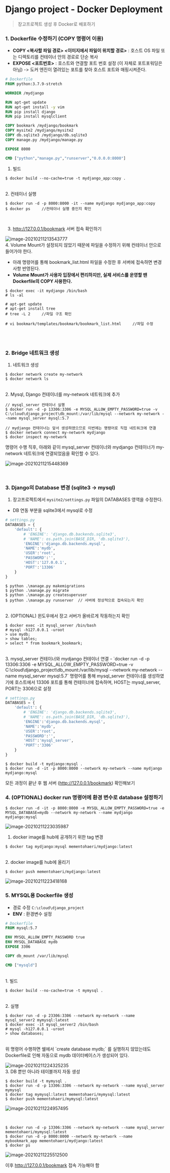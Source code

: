 # Django project - Docker Deployment

> 장고프로젝트 생성 후 Docker로 배포하기

### 1. Dockerfile 수정하기 (COPY 명령어 이용)
- **COPY <복사할 파일 경로> <이미지에서 파일이 위치할 경로>** : 호스트 OS 파일 또는 디렉토리를 컨테이너 안의 경로로 단순 복사
- **EXPOSE <포트번호>** : 호스트와 연결할 포트 번호 설정 (이 자체로 포트포워딩은 아님) -> 도커 엔진이 열려있는 포트를 찾아 호스트 포트와 매핑시켜준다.

```dockerfile
# Dockerfile
FROM python:3.7.9-stretch

WORKDIR /mydjango

RUN apt-get update
RUN apt-get install -y vim
RUN pip install django
RUN pip install mysqlclient

COPY bookmark /mydjango/bookmark
COPY mysite2 /mydjango/mysite2
COPY db.sqlite3 /mydjango/db.sqlite3 
COPY manage.py /mydjango/manage.py

EXPOSE 8000

CMD ["python","manage.py","runserver","0.0.0.0:8000"]
```

1. 빌드

```
$ docker build --no-cache=true -t mydjango_app:copy .
```
<br/>
2. 컨테이너 실행

```
$ docker run -d -p 8000:8000 -it --name mydjango mydjango_app:copy
$ docker ps		//컨테이너 실행 중인지 확인
```
<br/>

3. http://127.0.0.1/bookmark 서버 접속 확인하기

![image-20210211213543777](django_project_deploy.assets/image-20210211213543777.png)
<br/>
4. Volume Mount가 설정되지 않았기 때문에 파일을 수정하기 위해 컨테이너 안으로 들어가야 한다.
- 아래 명령어를 통해 bookmark_list.html 파일을 수정한 후 서버에 접속하면 변경 사항 반영된다.
- **Volume Mount가 사용자 입장에서 편리하지만, 실제 서비스를 운영할 땐 Dockerfile의 COPY 사용한다.**

```
$ docker exec -it mydjango /bin/bash
# ls -al

# apt-get update
# apt-get install tree
# tree -L 2 	//파일 구조 확인 

# vi bookmark/templates/bookmark/bookmark_list.html		//파일 수정
```
<br/>

<br/>

### 2. Bridge 네트워크 생성

1. 네트워크 생성

```
$ docker network create my-network
$ docker network ls
```
<br/>
2. Mysql, Django 컨테이너를 my-network 네트워크에 추가

```
// mysql_server 컨테이너 실행 
$ docker run -d -p 13306:3306 -e MYSQL_ALLOW_EMPTY_PASSWORD=true -v C:\cloud\django_project\db_mount:/var/lib/mysql --network my-network --name mysql_server mysql:5.7

// mydjango 컨테이너는 앞서 생성하였으므로 이번에는 명령어로 직접 네트워크에 연결
$ docker network connect my-network mydjango
$ docker inspect my-network
```

명령어 수행 직후, 아래와 같이 mysql_server 컨테이너와 mydjango 컨테이너가 my-network 네트워크에 연결되었음을 확인할 수 있다.

![image-20210211215448369](django_project_deploy.assets/image-20210211215448369.png)
<br/>

<br/>

### 3. Django의 Database 변경 (sqlite3 -> mysql)

1. 장고프로젝트에서 `mysite2/settings.py` 파일의 DATABASES 영역을 수정한다.
- DB 연동 부분을 sqlite3에서 mysql로 수정

```python
# settings.py
DATABASES = {
    'default': {
        # 'ENGINE': 'django.db.backends.sqlite3',
        # 'NAME': os.path.join(BASE_DIR, 'db.sqlite3'),
        'ENGINE':'django.db.backends.mysql',
        'NAME':'mydb',
        'USER':'root',
        'PASSWORD':'',
        'HOST':'127.0.0.1',
        'PORT':'13306'
    }
}
```

```
$ python .\manage.py makemigrations
$ python .\manage.py migrate
$ python .\manage.py createsuperuser
$ python .\manage.py runserver	// 서버에 정상적으로 접속되는지 확인
```
<br/>
2. (OPTIONAL) 윈도우에서 장고 서버가 올바르게 작동하는지 확인

```
$ docker exec -it mysql_server /bin/bash
# mysql -h127.0.0.1 -uroot
> use mydb;
> show tables;
> select * from bookmark_bookmark;
```
<br/>
3. mysql_server 컨테이너와 mydjango 컨테이너 연결
- `docker run -d -p 13306:3306 -e MYSQL_ALLOW_EMPTY_PASSWORD=true -v C:\cloud\django_project\db_mount:/var/lib/mysql --network my-network --name mysql_server mysql:5.7`  명령어를 통해 mysql_server 컨테이너를 생성하였기에 호스트에서 13306 포트를 통해 컨테이너에 접속하며, HOST는 mysql_server, PORT는 3306으로 설정

```python
# settings.py
DATABASES = {
    'default': {
        # 'ENGINE': 'django.db.backends.sqlite3',
        # 'NAME': os.path.join(BASE_DIR, 'db.sqlite3'),
        'ENGINE':'django.db.backends.mysql',
        'NAME':'mydb',
        'USER':'root',
        'PASSWORD':'',
        'HOST':'mysql_server',
        'PORT':'3306'
    }
}
```

```
$ docker build -t mydjango:mysql . 
$ docker run -d -it -p 8000:8000 --network my-network --name mydjango mydjango:mysql 
```

모든 과정이 끝난 후 웹 서버 (http://127.0.0.1/bookmark) 확인해보기
<br/>

### 4. (OPTIONAL) docker run 명령어에 환경 변수로 database 설정하기

```
$ docker run -d -it -p 8000:8000 -e MYSQL_ALLOW_EMPTY_PASSWORD=true -e MYSQL_DATABASE=mydb --network my-network --name mydjango mydjango:mysql  
```

![image-20210211223035987](django_project_deploy.assets/image-20210211223035987.png)
<br/>

1. docker image를 hub에 공개하기 위한 tag 변경

```
$ docker tag mydjango:mysql mementohaeri/mydjango:latest
```
<br/>
2. docker image를 hub에 올리기

```
$ docker push mementohaeri/mydjango:latest
```

![image-20210211223418168](django_project_deploy.assets/image-20210211223418168.png)
<br/>

### 5. MYSQL용 Dockerfile 생성

- 경로 수정 `C:\cloud\django_project`
- **ENV** : 환경변수 설정

```dockerfile
# Dockerfile
FROM mysql:5.7

ENV MYSQL_ALLOW_EMPTY_PASSWORD true
ENV MYSQL_DATABASE mydb
EXPOSE 3306

COPY db_mount /var/lib/mysql 

CMD ["mysqld"]
```
<br/>
1. 빌드

```
$ docker build --no-cache=true -t mymysql . 
```
<br/>
2. 실행

```
$ docker run -d -p 23306:3306 --network my-network --name mysql_server2 mymysql:latest
$ docker exec -it mysql_server2 /bin/bash
# mysql -h127.0.0.1 -uroot
> show databases;
```
<br/>
위 명령어 수행하면 쉘에서 `create database mydb;` 를 실행하지 않았는데도 Dockerfile로 인해 자동으로 mydb 데이터베이스가 생성되어 있다.

![image-20210211224325235](django_project_deploy.assets/image-20210211224325235.png)
<br/>
3. DB 뿐만 아니라 테이블까지 자동 생성

```
$ docker build -t mymysql .
$ docker run -d -p 13306:3306 --network my-network --name mysql_server mymysql
$ docker tag mymysql:latest mementohaeri/mymysql:latest 
$ docker push mementohaeri/mymysql:latest
```

![image-20210211224957495](django_project_deploy.assets/image-20210211224957495.png)

<br/>

```
$ docker run -d -p 13306:3306 --network my-network --name mysql_server mementohaeri/mymysql:latest
$ docker run -d -p 8000:8000 --network my-network --name mybookmark_app mementohaeri/mydjango:latest
$ docker ps
```

![image-20210211225512500](django_project_deploy.assets/image-20210211225512500.png)

이후 http://127.0.0.1/bookmark 접속 가능해야 함